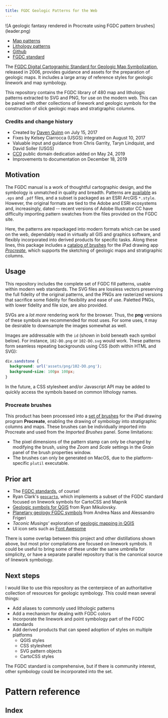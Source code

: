 ```yaml
---
title: FGDC Geologic Patterns for the Web
---
```


<div id='leader'>
![A geologic fantasy rendered in Procreate using FGDC pattern brushes](leader.png)

<ul class='quick-links'>
  <li><a href='#pattern-reference'>Map patterns</a></li>
  <li><a href='#series-600'>Lithology patterns</a></li>
  <li><a href='https://github.com/davenquinn/geologic-patterns'><i class='icon-github'></i> Github</a></li>
  <li><a href='https://pubs.usgs.gov/tm/2006/11A02/'>FGDC standard</a></li>
</ul>
</div>

<div id="main-content">

<section class="main">

The [FGDC Digital Cartographic Standard for Geologic Map Symbolization][fgdc_std],
released in 2006, provides guidance and
assets for the preparation of geologic maps. It includes a large array
of reference styles for geologic linework and map symbology.

This repository contains the FGDC library of 480 map and lithologic
patterns extracted to
SVG and PNG, for use on the modern web. This can be paired with other collections of
linework and geologic symbols for the construction of slick geologic maps and
stratigraphic columns.

### Credits and change history

<ul class='author-date'>
  <li>Created by <a class='author' href="http://davenquinn.com">Daven Quinn</a> on <span class='date'>July 15, 2017</span></li>
  <li>Fixes by Kelsey Ciarrocca (USGS) integrated on
   <span class='date'>August 10, 2017</span></li>
  <li>Valuable input and guidance from Chris Garrity, Taryn Lindquist,
   and David Soller (USGS)</li>
 <li><a href="https://creativecommons.org/publicdomain/zero/1.0/">CC0</a> public domain dedication added on <span class='date'>May 24, 2019</span></li>
 <li>Improvements to documentation on <span class='date'>December 18, 2019</span></li>
</ul>

</section>

## Motivation

<section class="main">

The FGDC manual is a work of thoughtful cartographic design,
and the symbology is unmatched in quality and breadth.
Patterns are [available](https://pubs.usgs.gov/tm/2006/11A02/) as
`.eps` and `.pdf` files, and a subset is packaged as an ESRI ArcGIS `*.style`.
However, the original formats are tied to the Adobe
and ESRI ecosystems and, increasingly, dated -- recent
versions of Adobe Illustrator CC have difficulty importing pattern
swatches from the files provided on the FGDC site.

Here, the patterns are repackaged into modern formats
which can be used on the web, dependably
read in virtually all GIS and graphics software,
and flexibly incorporated into derived products for
specific tasks. Along these lines, this package includes
a [catalog of brushes][brushes] for the iPad drawing app
[*Procreate*][procreate], which supports the sketching
of geologic maps and stratigraphic columns.

</section>

## Usage

<section class="main">

This repository includes the complete set of FGDC
fill patterns, usable within modern web standards.
The SVG files are lossless vectors preserving the full
fidelity of the original patterns, and the PNGs are rasterized versions
that sacrifice some fidelity for flexibility and ease of use. Paletted PNGs, with
lower fidelity and file size, are also provided.

SVGs are a *lot more* rendering work for the browser. Thus,
the **png** versions of these symbols are recommended for most
uses. For some uses, it may be desirable to downsample the images
somewhat as well.

Images are addressable with the `id` (shown in bold beneath each symbol
below). For instance, `102-DO.png` or `102-DO.svg` would work. These patterns form
seamless repeating backgrounds using CSS (both within HTML and SVG):

```css
div.sandstone {
  background: url('assets/png/102-DO.png');
  background-size: 100px 100px;
}
```

In the future, a CSS stylesheet and/or Javascript API may be added to quickly
access the symbols based on common lithology names.

### Procreate brushes

This product has been processed into a [set of brushes][brushes] for the iPad drawing
program **Procreate**, enabling the drawing of symbology into
stratigraphic columns and maps. These brushes can be individually
imported into Procreate and used from the *Imported Brushes* panel. Some
limitations:

- The pixel dimensions of the pattern stamp can only be changed by
  modifying the brush, using the *Zoom* and *Scale* settings in the
  *Grain* panel of the brush properties window.
- The brushes can only be generated on MacOS, due to the platform-specific
  `plutil` executable.

</section>

## Prior art

<section class="main">

- The [FGDC standards](https://ngmdb.usgs.gov/fgdc_gds/geolsymstd.php), of course!
- Ryan Clark's [`geocarto`][geocarto], which
  implements a subset of the FGDC standard focused on linework symbols for
  CartoCSS and Mapnik
- [Geologic symbols for QGIS](http://geo.distortions.net/2010/12/geologic-symbology-for-qgis.html)
  from Ryan Mikulovsky.
- [Planetary geology FGDC symbols](https://github.com/afrigeri/geologic-symbols) from Andrea Nass and Alessandro Frigeri
- *Taconic Musings'* exploration of [geologic mapping in
  QGIS](http://gmcgeology.blogspot.com/2014/05/creating-geologic-maps-in-qgis-strike.html)
- UI icon sets such as [Font Awesome](https://font-awesome.io)

There is some overlap between this project and other distillations shown above, but most prior
compilations are focused on linework symbols. It could be useful to bring some of these under the same umbrella for simplicity,
or have a separate parallel repository that is the canonical source of linework symbology.

</section>

## Next steps

<section class="main">

I would like to use this repository as the centerpiece of an
authoritative collection of resources for geologic symbology. This could
mean several things:

- Add aliases to commonly used lithologic patterns
- Add a mechanism for dealing with FGDC colors
- Incorporate the linework and point symbology part of the FGDC standards
- Add derived products that can speed adoption of styles on multiple
  platforms
    - QGIS styles
    - CSS stylesheet
    - SVG pattern objects
    - CartoCSS styles

The FGDC standard is comprehensive, but if there is community interest,
other symbology could be incorporated into the set.

[fgdc_std]: https://ngmdb.usgs.gov/fgdc_gds/geolsymstd/download.php
[geocarto]: https://github.com/rclark/geocarto
[procreate]: https://procreate.art
[brushes]: https://github.com/davenquinn/geologic-patterns/releases/latest
[repository]: https://github.com/davenquinn/geologic-patterns

</section>

</div>

# Pattern reference

## Index

<ul id="contents" class='quick-links'></ul>

<div id=patterns></div>
